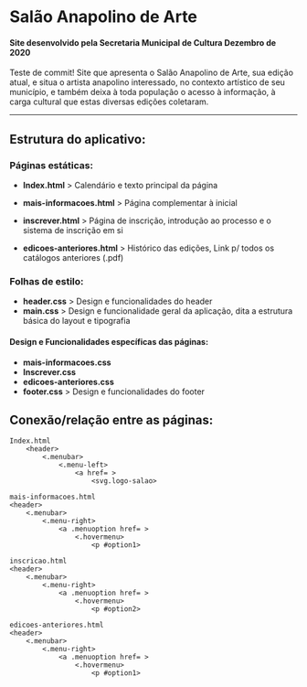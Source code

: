 # Salão Anapolino de Arte
#### Site desenvolvido pela Secretaria Municipal de Cultura Dezembro de 2020

Teste de commit!
Site que apresenta o Salão Anapolino de Arte, sua edição atual, e situa
o artista anapolino interessado, no contexto artístico de seu município,
e também deixa à toda população o acesso à informação, à carga cultural
que estas diversas edições coletaram.

---
## Estrutura do aplicativo:


### Páginas estáticas:
- **Index.html** > Calendário e texto principal da página

- **mais-informacoes.html** > Página complementar à inicial

- **inscrever.html** > Página de inscrição, introdução ao processo e o sistema de inscrição em si

- **edicoes-anteriores.html** > Histórico das edições, Link p/ todos os catálogos anteriores (.pdf)

### Folhas de estilo:
- **header.css** > Design e funcionalidades do header
- **main.css** > Design e funcionalidade geral da aplicação, dita a estrutura básica do layout e tipografia
   
#### Design e Funcionalidades específicas das páginas:
  - **mais-informacoes.css**
  - **Inscrever.css**
  - **edicoes-anteriores.css**
  - **footer.css** > Design e funcionalidades do footer

## Conexão/relação entre as páginas:
```
Index.html  
    <header>
        <.menubar>
            <.menu-left>
                <a href= >
                    <svg.logo-salao>

mais-informacoes.html
<header>
    <.menubar>
        <.menu-right>
            <a .menuoption href= >
                <.hovermenu>
                    <p #option1>

inscricao.html
<header>
    <.menubar>
        <.menu-right>
            <a .menuoption href= >
                <.hovermenu>
                    <p #option2>

edicoes-anteriores.html
<header>
    <.menubar>
        <.menu-right>
            <a .menuoption href= >
                <.hovermenu>
                    <p #option1>
```
